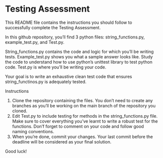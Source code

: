 # Testing Assessment

This README file contains the instructions you should follow to successfully complete the Testing Assessment.

In this github repository, you’ll find 3 python files: string_functions.py, example_test.py, and 
Test.py. 

String_functions.py contains the code and logic for which you’ll be writing tests. 
Example_test.py shows you what a sample answer looks like. Study the code to understand how to use python’s unittest library to test python code.
Test.py is where you’ll be writing your code. 

Your goal is to write an exhaustive clean test code that ensures string_functinos.py is adequately tested.

Instructions 
1. Clone the repository containing the files. You don’t need to create any branches as you’ll be working on the main branch of the repository you cloned.
2. Edit Test.py to include testing for methods in the string_functions.py file. Make sure to cover everything you’ve learnt to write a robust test for the functions. Don’f forget to comment on your code and follow good naming conventions. 
3. When you’re done, commit your changes. Your last commit before the deadline will be considered as your final solution.

Good luck!